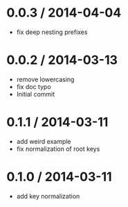
0.0.3 / 2014-04-04
==================

 * fix deep nesting prefixes

0.0.2 / 2014-03-13
==================

 * remove lowercasing
 * fix doc typo
 * Initial commit

0.1.1 / 2014-03-11
==================

 * add weird example
 * fix normalization of root keys

0.1.0 / 2014-03-11
==================

 * add key normalization
